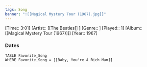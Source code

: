 ```yaml
---
tags: Song  
banner: "![[Magical Mystery Tour (1967).jpg]]"
---
```

[Time:: 3:01]
[Artist:: [[The Beatles]] ]
[Genre:: ]
[Played:: 1]
[Album:: [[Magical Mystery Tour (1967)]]]
[Year:: 1967]
### Dates
````dataview
TABLE Favorite_Song
WHERE Favorite_Song = [[Baby, You're A Rich Man]]
````